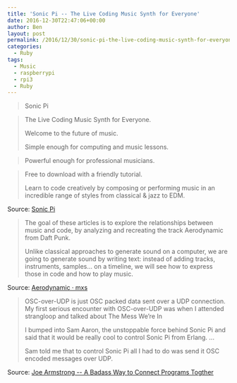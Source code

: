 ```yaml
---
title: 'Sonic Pi -- The Live Coding Music Synth for Everyone'
date: 2016-12-30T22:47:06+00:00
author: Ben
layout: post
permalink: /2016/12/30/sonic-pi-the-live-coding-music-synth-for-everyone/
categories:
  - Ruby
tags:
  - Music
  - raspberrypi
  - rpi3
  - Ruby
---
```

> Sonic Pi
  
> The Live Coding Music Synth for Everyone.
> 
> Welcome to the future of music.
> 
> Simple enough for computing and music lessons.
  
> Powerful enough for professional musicians.
  
> Free to download with a friendly tutorial.
> 
> Learn to code creatively by composing or performing music in an incredible range of styles from classical & jazz to EDM.

Source: [Sonic Pi](http://sonic-pi.net/)

> The goal of these articles is to explore the relationships between music and code, by analyzing and recreating the track Aerodynamic from Daft Punk.
> 
> Unlike classical approaches to generate sound on a computer, we are going to generate sound by writing text: instead of adding tracks, instruments, samples… on a timeline, we will see how to express those in code and how to play music.

Source: [Aerodynamic · mxs](https://aimxhaisse.com/aerodynamic-en.html)

> OSC-over-UDP is just OSC packed data sent over a UDP connection. My first serious encounter with OSC-over-UDP was when I attended strangloop and talked about The Mess We&#8217;re In
> 
> I bumped into Sam Aaron, the unstoppable force behind Sonic Pi and said that it would be really cool to control Sonic Pi from Erlang. ...
> 
> Sam told me that to control Sonic Pi all I had to do was send it OSC encoded messages over UDP. 

Source: [Joe Armstrong -- A Badass Way to Connect Programs Togther](https://joearms.github.io/2016/01/28/A-Badass-Way-To-Connect-Programs-Together.html)